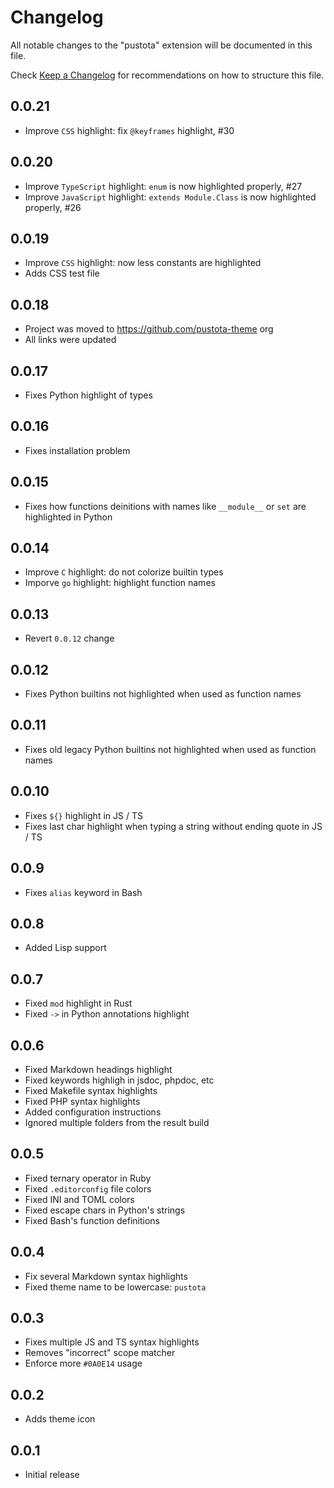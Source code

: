 # Changelog

All notable changes to the "pustota" extension will be documented in this file.

Check [Keep a Changelog](http://keepachangelog.com/) for recommendations on how to structure this file.

## 0.0.21

- Improve `CSS` highlight: fix `@keyframes` highlight, #30

## 0.0.20

- Improve `TypeScript` highlight: `enum` is now highlighted properly, #27
- Improve `JavaScript` highlight:
  `extends Module.Class` is now highlighted properly, #26

## 0.0.19

- Improve `CSS` highlight: now less constants are highlighted
- Adds CSS test file

## 0.0.18

- Project was moved to https://github.com/pustota-theme org
- All links were updated

## 0.0.17

- Fixes Python highlight of types

## 0.0.16

- Fixes installation problem

## 0.0.15

- Fixes how functions deinitions with names
  like `__module__` or `set` are highlighted in Python

## 0.0.14

- Improve `C` highlight: do not colorize builtin types
- Imporve `go` highlight: highlight function names

## 0.0.13

- Revert `0.0.12` change

## 0.0.12

- Fixes Python builtins not highlighted when used as function names

## 0.0.11

- Fixes old legacy Python builtins not highlighted when used as function names

## 0.0.10

- Fixes `${}` highlight in JS / TS
- Fixes last char highlight when typing a string without ending quote in JS / TS

## 0.0.9

- Fixes `alias` keyword in Bash

## 0.0.8

- Added Lisp support

## 0.0.7

- Fixed `mod` highlight in Rust
- Fixed `->` in Python annotations highlight

## 0.0.6

- Fixed Markdown headings highlight
- Fixed keywords highligh in jsdoc, phpdoc, etc
- Fixed Makefile syntax highlights
- Fixed PHP syntax highlights
- Added configuration instructions
- Ignored multiple folders from the result build

## 0.0.5

- Fixed ternary operator in Ruby
- Fixed `.editorconfig` file colors
- Fixed INI and TOML colors
- Fixed escape chars in Python's strings
- Fixed Bash's function definitions

## 0.0.4

- Fix several Markdown syntax highlights
- Fixed theme name to be lowercase: `pustota`

## 0.0.3

- Fixes multiple JS and TS syntax highlights
- Removes "incorrect" scope matcher
- Enforce more `#0A0E14` usage

## 0.0.2

- Adds theme icon

## 0.0.1

- Initial release
